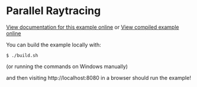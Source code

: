 # Parallel Raytracing

[View documentation for this example online][dox] or [View compiled example
online][compiled]

[dox]: https://rustwasm.github.io/wasm-bindgen/examples/raytrace.html
[compiled]: https://rustwasm.github.io/wasm-bindgen/exbuild/raytrace-parallel/

You can build the example locally with:

```
$ ./build.sh
```

(or running the commands on Windows manually)

and then visiting http://localhost:8080 in a browser should run the example!
